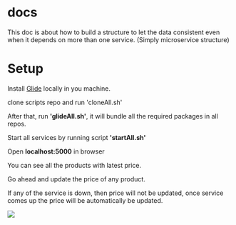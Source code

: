 # docs

This doc is about how to build a structure to let the data consistent even when it depends on more than one service. (Simply microservice structure)

# Setup
Install <a href="https://github.com/bumptech/glide">Glide</a> locally in you machine.

clone scripts repo and run 'cloneAll.sh'

After that, run **'glideAll.sh'**, it will bundle all the required packages in all repos.

Start all services by running script **'startAll.sh'**

Open **localhost:5000** in browser

You can see all the products with latest price.

Go ahead and update the price of any product.

If any of the service is down, then price will not be updated, once service comes up the price will be automatically be updated.

<img src="https://github.com/RetailMarket/docs/blob/master/flow.png"></img>
